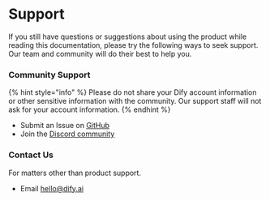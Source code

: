 # Support

If you still have questions or suggestions about using the product while reading this documentation, please try the following ways to seek support. Our team and community will do their best to help you.

### Community Support

{% hint style="info" %}
Please do not share your Dify account information or other sensitive information with the community. Our support staff will not ask for your account information.
{% endhint %}

* Submit an Issue on [GitHub](https://github.com/langgenius/dify)
* Join the [Discord community](https://discord.gg/8Tpq4AcN9c)

### Contact Us

For matters other than product support.

* Email [hello@dify.ai](mailto:hello@dify.ai)
